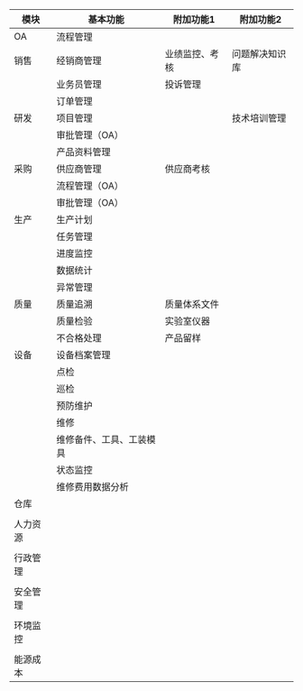 



| 模块     | 基本功能                 | 附加功能1      | 附加功能2      |
| -------- | ------------------------ | -------------- | -------------- |
| OA       | 流程管理                 |                |                |
| 销售     | 经销商管理               | 业绩监控、考核 | 问题解决知识库 |
|          | 业务员管理               | 投诉管理       |                |
|          | 订单管理                 |                |                |
| 研发     | 项目管理                 |                | 技术培训管理   |
|          | 审批管理（OA）           |                |                |
|          | 产品资料管理             |                |                |
| 采购     | 供应商管理               | 供应商考核     |                |
|          | 流程管理（OA）           |                |                |
|          | 审批管理（OA）           |                |                |
| 生产     | 生产计划                 |                |                |
|          | 任务管理                 |                |                |
|          | 进度监控                 |                |                |
|          | 数据统计                 |                |                |
|          | 异常管理                 |                |                |
| 质量     | 质量追溯                 | 质量体系文件   |                |
|          | 质量检验                 | 实验室仪器     |                |
|          | 不合格处理               | 产品留样       |                |
| 设备     | 设备档案管理             |                |                |
|          | 点检                     |                |                |
|          | 巡检                     |                |                |
|          | 预防维护                 |                |                |
|          | 维修                     |                |                |
|          | 维修备件、工具、工装模具 |                |                |
|          | 状态监控                 |                |                |
|          | 维修费用数据分析         |                |                |
| 仓库     |                          |                |                |
|          |                          |                |                |
| 人力资源 |                          |                |                |
|          |                          |                |                |
| 行政管理 |                          |                |                |
|          |                          |                |                |
| 安全管理 |                          |                |                |
|          |                          |                |                |
| 环境监控 |                          |                |                |
|          |                          |                |                |
| 能源成本 |                          |                |                |

